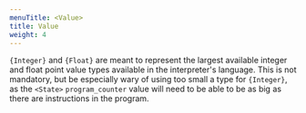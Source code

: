 ```yaml
---
menuTitle: <Value>
title: Value
weight: 4
---
```


`{Integer}` and `{Float}` are meant to represent the largest available integer
and float point value types available in the interpreter's language. This is not
mandatory, but be especially wary of using too small a type for `{Integer}`, as
the `<State>` `program_counter` value will need to be able to be as big as there
are instructions in the program.

